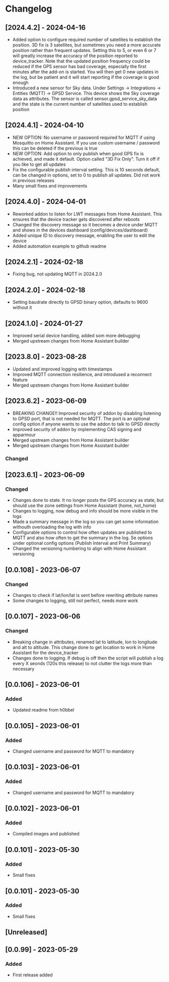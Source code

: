 # Changelog

## [2024.4.2] - 2024-04-16
 - Added option to configure required number of satellites to establish the position. 3D fix is 3 satellites, but sometimes you need a more accurate position rather than frequent updates. Setting this to 5, or even 6 or 7 will greatly increase the accuracy of the position reported to device_tracker. Note that the updated position frequency could be reduced if the GPS sensor has bad coverage, especially the first minutes after the add-on is started. You will then get 0 new updates in the log, but be patient and it will start reporting if the coverage is good enough
 - Introduced a new sensor for Sky data. Under Settings -> Integrations -> Entities (MQTT) -> GPSD Service. This device shows the Sky coverage data as attributes. The sensor is called sensor.gpsd_service_sky_data and the state is the current number of satellites used to establish position

## [2024.4.1] - 2024-04-10
 - NEW OPTION: No username or password required for MQTT if using Mosquitto on Home Assistant. If you use custom username / password this can be deleted if the previous is true
 - NEW OPTION: Add option to only publish when good GPS fix is achieved, and made it default. Option called "3D Fix Only". Turn it off if you like to get all updates
 - Fix the configurable publish interval setting. This is 10 seconds default, can be changed in options, set to 0 to publish all updates. Did not work in previous releases
 - Many small fixes and improvements


## [2024.4.0] - 2024-04-01
 - Reworked addon to listen for LWT messages from Home Assistant. This ensures that the device tracker gets discovered after reboots
 - Changed the discovery message so it becomes a device under MQTT and shows in the devices dashboard (config/devices/dashboard)
 - Added unique ID to discovery message, enabling the user to edit the device
 - Added automation example to github readme

## [2024.2.1] - 2024-02-18
 - Fixing bug, not updating MQTT in 2024.2.0

## [2024.2.0] - 2024-02-18
 - Setting baudrate directly to GPSD binary option, defaults to 9600 without it

## [2024.1.0] - 2024-01-27
 - Improved serial device handling, added som more debugging
 - Merged upstream changes from Home Assistant builder

## [2023.8.0] - 2023-08-28

- Updated and improved logging with timestamps
- Improved MQTT connection resilience, and introdused a reconnect feature
- Merged upstream changes from Home Assistant builder

## [2023.6.2] - 2023-06-09

- BREAKING CHANGE!! Improved security of addon by disabling listening to GPSD port, that is not needed for MQTT. The port is an optional config option if anyone wants to use the addon to talk to GPSD directly
- Improved security of addon by implementing CAS signing and apparmour
- Merged upstream changes from Home Assistant builder
- Merged upstream changes from Home Assistant builder

### Changed

## [2023.6.1] - 2023-06-09

### Changed

- Changes done to state. It no longer posts the GPS accuracy as state, but should use the zone settings from Home Assistant (home, not_home)
- Changes to logging, now debug and info should be more visible in the logs
- Made a summary message in the log so you can get some information withouth overloading the log with info
- Configurable options to control how often updates are published to MQTT and also how often to get the summary in the log. Se options under optional config options (Publish Interval and Print Summary)
- Changed the versioning numbering to align with Home Assistant versioning

## [0.0.108] - 2023-06-07

### Changed

- Changes to check if lat/lon/lat is sent before rewriting attribute names
- Some changes to logging, still not perfect, needs more work

## [0.0.107] - 2023-06-06

### Changed

- Breaking change in attributes, renamed lat to latitude, lon to longitude and alt to altitude. This change done to get location to work in Home Assistant for the device_tracker
- Changes done to logging. If debug is off then the script will publish a log every X seonds (120s this release) to not clutter the logs more than necessary

## [0.0.106] - 2023-06-01

### Added

- Updated readme from h0bbel


## [0.0.105] - 2023-06-01

### Added

- Changed username and password for MQTT to mandatory


## [0.0.103] - 2023-06-01

### Added

- Changed username and password for MQTT to mandatory

## [0.0.102] - 2023-06-01

### Added

- Compiled images and published

## [0.0.101] - 2023-05-30

### Added

- Small fixes

## [0.0.101] - 2023-05-30

### Added

- Small fixes

## [Unreleased]

## [0.0.99] - 2023-05-29

### Added

- First release added



